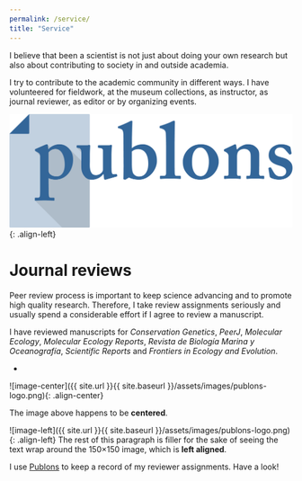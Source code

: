 ```yaml
---
permalink: /service/
title: "Service"
---
```


I believe that been a scientist is not just about doing your own research but also about contributing to society in and outside academia.

I try to contribute to the academic community in different ways. I have volunteered for fieldwork, at the museum collections, as instructor, as journal reviewer, as editor or by organizing events. 

![image-left](/assets/images/publons-logo.png){: .align-left}
# Journal reviews

Peer review process is important to keep science advancing and to promote high quality research. Therefore, I take review assignments seriously and usually spend a considerable effort if I agree to review a manuscript.

I have reviewed manuscripts for *Conservation Genetics*, *PeerJ*, *Molecular Ecology*, *Molecular Ecology Reports*, *Revista de Biología Marina y Oceanografía*, *Scientific Reports* and *Frontiers in Ecology and Evolution*.

-


![image-center]({{ site.url }}{{ site.baseurl }}/assets/images/publons-logo.png){: .align-center}

The image above happens to be **centered**.

![image-left]({{ site.url }}{{ site.baseurl }}/assets/images/publons-logo.png){: .align-left} The rest of this paragraph is filler for the sake of seeing the text wrap around the 150×150 image, which is **left aligned**.

I use [Publons](https://publons.com/researcher/1518390/andrea-a-cabrera/peer-review/) to keep a record of my reviewer assignments. Have a look!


